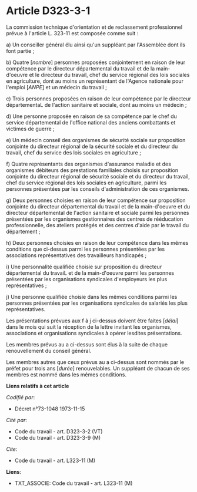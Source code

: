 # Article D323-3-1

La commission technique d'orientation et de reclassement professionnel prévue à l'article L. 323-11 est composée comme suit :

a) Un conseiller général élu ainsi qu'un suppléant par l'Assemblée dont ils font partie ;

b) Quatre [*nombre*] personnes proposées conjointement en raison de leur compétence par le directeur départemental du travail
et de la main-d'oeuvre et le directeur du travail, chef du service régional des lois sociales en agriculture, dont au moins
un représentant de l'Agence nationale pour l'emploi [*ANPE*] et un médecin du travail ;

c) Trois personnes proposées en raison de leur compétence par le directeur départementaL de l'action sanitaire et sociale,
dont au moins un médecin ;

d) Une personne proposée en raison de sa compétence par le chef du service départemental de l'office national des anciens
combattants et victimes de guerre ;

e) Un médecin conseil des organismes de sécurité sociale sur proposition conjointe du directeur régional de la sécurité
sociale et du directeur du travail, chef du service des lois sociales en agriculture ;

f) Quatre représentants des organismes d'assurance maladie et des organismes débiteurs des prestations familiales choisis sur
proposition conjointe du directeur régional de sécurité sociale et du directeur du travail, chef du service régional des lois
sociales en agriculture, parmi les personnes présentées par les conseils d'administration de ces organismes.

g) Deux personnes choisies en raison de leur compétence sur proposition conjointe du directeur départemental du travail et de
la main-d'oeuvre et du directeur départemental de l'action sanitaire et sociale parmi les personnes présentées par les
organismes gestionnaires des centres de rééducation professionnelle, des ateliers protégés et des centres d'aide par le
travail du département ;

h) Deux personnes choisies en raison de leur compétence dans les mêmes conditions que ci-dessus parmi les personnes
présentées par les associations représentatives des travailleurs handicapés ;

i) Une personnalité qualifiée choisie sur proposition du directeur départemental du travaiL et de la main-d'oeuvre parmi les
personnes présentées par les organisations syndicales d'employeurs les plus représentatives ;

j) Une personne qualifiée choisie dans les mêmes conditions parmi les personnes présentées par les organisations syndicales
de salariés les plus représentatives.

Les présentations prévues aux f à j ci-dessus doivent être faites [*délai*] dans le mois qui suit la réception de la lettre
invitant les organismes, associations et organisations syndicales à opérer lesdites présentations.

Les membres prévus au a ci-dessus sont élus à la suite de chaque renouvellement du conseil général.

Les membres autres que ceux prévus au a ci-dessus sont nommés par le préfet pour trois ans [*durée*] renouvelables. Un
suppléant de chacun de ses membres est nommé dans les mêmes conditions.

**Liens relatifs à cet article**

_Codifié par_:

  - Décret n°73-1048 1973-11-15

_Cité par_:

  - Code du travail - art. D323-3-2 (VT)
  - Code du travail - art. D323-3-9 (M)

_Cite_:

  - Code du travail - art. L323-11 (M)

**Liens**:

  - TXT_ASSOCIE: Code du travail - art. L323-11 (M)
